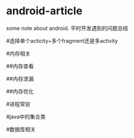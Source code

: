 # android-article
some note about android. 平时开发遇到的问题总结 

#选择单个acticity+多个fragment还是多activity


#内存相关

##内存查看

##内存泄漏

##内存优化



#进程常驻


#java中的集合类


#数据库相关

#
